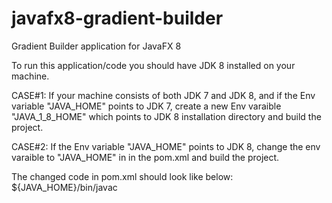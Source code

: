 javafx8-gradient-builder
========================

Gradient Builder application for JavaFX 8

To run this application/code you should have JDK 8 installed on your machine.

CASE#1:
If your machine consists of both JDK 7 and JDK 8, and if the Env variable "JAVA_HOME" points to JDK 7, create a new Env varaible "JAVA_1_8_HOME" which points to JDK 8 installation directory and build the project.

CASE#2:
If the Env variable "JAVA_HOME" points to JDK 8, change the env varaible to "JAVA_HOME" in <executable/> in the pom.xml and build the project.

The changed code in pom.xml should look like below:
	<executable>${JAVA_HOME}/bin/javac</executable>
